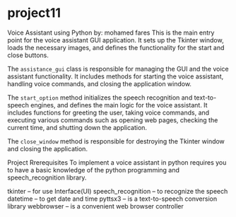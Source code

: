 # project11
Voice Assistant using Python
by: mohamed fares
This is the main entry point for the voice assistant GUI application. It sets up the Tkinter window, loads the necessary images, and defines the functionality for the start and close buttons.

The `assistance_gui` class is responsible for managing the GUI and the voice assistant functionality. It includes methods for starting the voice assistant, handling voice commands, and closing the application window.

The `start_option` method initializes the speech recognition and text-to-speech engines, and defines the main logic for the voice assistant. It includes functions for greeting the user, taking voice commands, and executing various commands such as opening web pages, checking the current time, and shutting down the application.

The `close_window` method is responsible for destroying the Tkinter window and closing the application.

Project Rrerequisites
To implement a voice assistant in python requires you to have a basic knowledge of the python programming and speech_recognition library.

tkinter – for use Interface(UI)
speech_recognition – to recognize the speech
datetime – to get date and time
pyttsx3 – is a text-to-speech conversion library
webbrowser – is a convenient web browser controller
